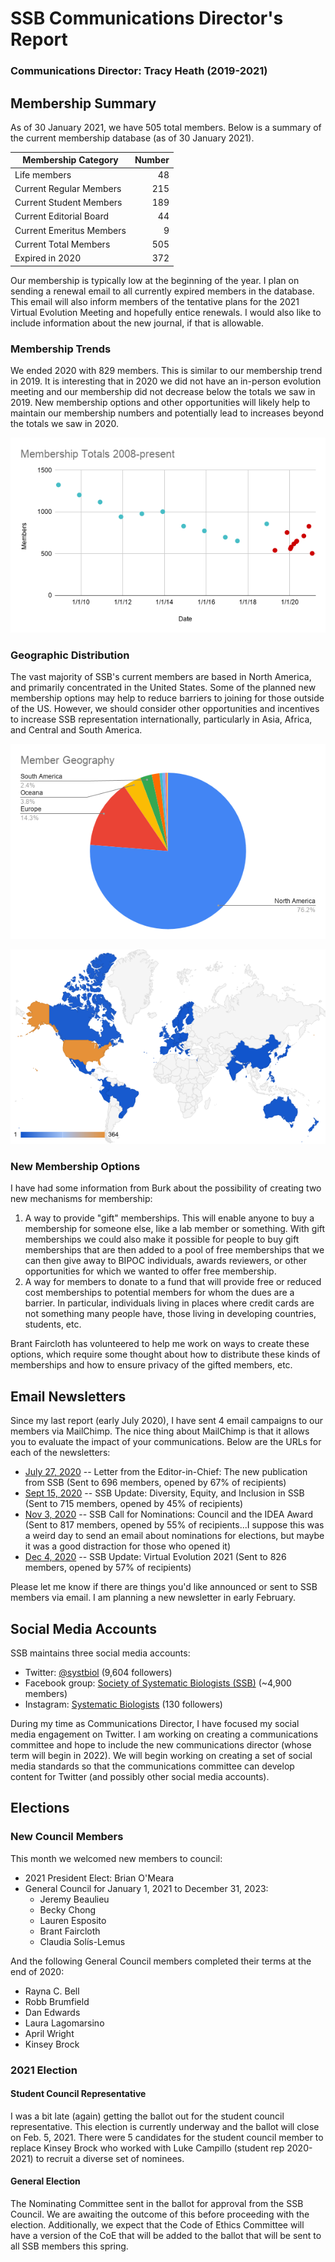 # SSB Communications Director's Report

### Communications Director: Tracy Heath (2019-2021)

## Membership Summary

As of 30 January 2021, we have 505 total members.  Below is a summary of the current membership database (as of 30 January 2021).

**Membership Category**|**Number**
-----|-----:
Life members|48
Current Regular Members|215
Current Student Members|189
Current Editorial Board|44
Current Emeritus Members|9
Current Total Members|505
Expired in 2020|372

Our membership is typically low at the beginning of the year. I plan on sending a renewal email to all currently expired members in the database. This email will also inform members of the tentative plans for the 2021 Virtual Evolution Meeting and hopefully entice renewals. I would also like to include information about the new journal, if that is allowable. 

### Membership Trends

We ended 2020 with 829 members. This is similar to our membership trend in 2019. It is interesting that in 2020 we did not have an in-person evolution meeting and our membership did not decrease below the totals we saw in 2019. New membership options and other opportunities will likely help to maintain our membership numbers and potentially lead to increases beyond the totals we saw in 2020.

![](assets/membership-trends.png)
  
### Geographic Distribution

The vast majority of SSB's current members are based in North America, and primarily concentrated in the United States. Some of the planned new membership options may help to reduce barriers to joining for those outside of the US. However, we should consider other opportunities and incentives to increase SSB representation internationally, particularly in Asia, Africa, and Central and South America. 

![](assets/member-geo.png)

![](assets/member_map.png)

### New Membership Options

I have had some information from Burk about the possibility of creating two new mechanisms for membership:

1. A way to provide "gift" memberships. This will enable anyone to buy a membership for someone else, like a lab member or something. With gift memberships we could also make it possible for people to buy gift memberships that are then added to a pool of free memberships that we can then give away to BIPOC individuals, awards reviewers, or other opportunities for which we wanted to offer free membership.
2. A way for members to donate to a fund that will provide free or reduced cost memberships to potential members for whom the dues are a barrier. In particular, individuals living in places where credit cards are not something many people have, those living in developing countries, students, etc. 

Brant Faircloth has volunteered to help me work on ways to create these options, which require some thought about how to distribute these kinds of memberships and how to ensure privacy of the gifted members, etc. 

## Email Newsletters

Since my last report (early July 2020), I have sent 4 email campaigns to our members via MailChimp. The nice thing about MailChimp is that it allows you to evaluate the impact of your communications. Below are the URLs for each of the newsletters:

- [July 27, 2020](https://mailchi.mp/9b12b16f0a3d/ssb-editor-survey-jul2020) -- Letter from the Editor-in-Chief: The new publication from SSB (Sent to 696 members, opened by 67% of recipients)
- [Sept 15, 2020](https://mailchi.mp/8224006e8cbb/ssb-dei-update-september2020) -- SSB Update: Diversity, Equity, and Inclusion in SSB (Sent to 715 members, opened by 45% of recipients)
- [Nov 3, 2020](https://mailchi.mp/0d2cc543c0a1/ssb-nominations2020) -- SSB Call for Nominations: Council and the IDEA Award (Sent to 817 members, opened by 55% of recipients...I suppose this was a weird day to send an email about nominations for elections, but maybe it was a good distraction for those who opened it)
- [Dec 4, 2020](https://mailchi.mp/7c9bc78ebb06/ssb-update-december2020) -- SSB Update: Virtual Evolution 2021 (Sent to 826 members, opened by 57% of recipients)

Please let me know if there are things you'd like announced or sent to SSB members via email. I am planning a new newsletter in early February.

## Social Media Accounts

SSB maintains three social media accounts:

- Twitter: [@systbiol](https://twitter.com/systbiol) (9,604 followers)
- Facebook group: [Society of Systematic Biologists (SSB)](https://www.facebook.com/groups/SocietySystematicBiologists/) (~4,900 members)
- Instagram: [Systematic Biologists](https://www.instagram.com/systematicbiologists/) (130 followers)

During my time as Communications Director, I have focused my social media engagement on Twitter. I am working on creating a communications committee and hope to include the new communications director (whose term will begin in 2022). We will begin working on creating a set of social media standards so that the communications committee can develop content for Twitter (and possibly other social media accounts).


## Elections

### New Council Members

This month we welcomed new members to council:

* 2021 President Elect: Brian O'Meara
* General Council for January 1, 2021 to December 31, 2023: 
	* Jeremy Beaulieu
	* Becky Chong
	* Lauren Esposito
	* Brant Faircloth
	* Claudia Solís-Lemus

And the following General Council members completed their terms at the end of 2020:

* Rayna C. Bell 
* Robb Brumfield 
* Dan Edwards
* Laura Lagomarsino 
* April Wright 
* Kinsey Brock

### 2021 Election

#### Student Council Representative

I was a bit late (again) getting the ballot out for the student council representative. This election is currently underway and the ballot will close on Feb. 5, 2021. There were 5 candidates for the student council member to replace Kinsey Brock who worked with Luke Campillo (student rep 2020-2021) to recruit a diverse set of nominees. 

#### General Election

The Nominating Committee sent in the ballot for approval from the SSB Council. We are awaiting the outcome of this before proceeding with the election. Additionally, we expect that the Code of Ethics Committee will have a version of the CoE that will be added to the ballot that will be sent to all SSB members this spring. 
